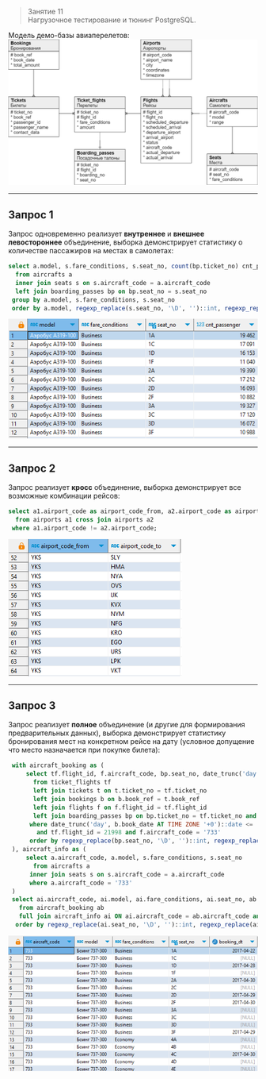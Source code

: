 > Занятие 11  
Нагрузочное тестирование и тюнинг PostgreSQL.

Модель демо-базы авиаперелетов:
![alt text](image.png)

---
Запрос 1 
--- 

Запрос одновременно реализует **внутреннее** и **внешнее левостороннее** объединение, выборка демонстрирует статистику о количестве пассажиров на местах в самолетах:
```sql
select a.model, s.fare_conditions, s.seat_no, count(bp.ticket_no) cnt_passenger
  from aircrafts a 
  inner join seats s on s.aircraft_code = a.aircraft_code 
  left join boarding_passes bp on bp.seat_no = s.seat_no 
 group by a.model, s.fare_conditions, s.seat_no
 order by a.model, regexp_replace(s.seat_no, '\D', '')::int, regexp_replace(s.seat_no, '\d', '')
```
![alt text](image-1.png)

---
Запрос 2 
--- 

Запрос реализует **кросс** объединение, выборка демонстрирует все возможные комбинации рейсов:
```sql
select a1.airport_code as airport_code_from, a2.airport_code as airport_code_to 
  from airports a1 cross join airports a2
 where a1.airport_code != a2.airport_code;
```
![alt text](image-2.png)

---
Запрос 3 
--- 

Запрос реализует **полное** объединение (и другие для формирования предварительных данных), выборка демонстрирует статистику бронирования мест на конкретном рейсе на дату (условное допущение что место назначается при покупке билета):
```sql
 with aircraft_booking as (
	 select tf.flight_id, f.aircraft_code, bp.seat_no, date_trunc('day', b.book_date AT TIME ZONE '0')::date as dt
	   from ticket_flights tf
	   left join tickets t on t.ticket_no = tf.ticket_no 
	   left join bookings b on b.book_ref = t.book_ref 
	   left join flights f on f.flight_id = tf.flight_id 
	   left join boarding_passes bp on bp.ticket_no = tf.ticket_no and bp.flight_id = tf.flight_id
	  where date_trunc('day', b.book_date AT TIME ZONE '+0')::date <= '2017-04-30'::date
	  	and	tf.flight_id = 21998 and f.aircraft_code = '733'
	  order by regexp_replace(bp.seat_no, '\D', '')::int, regexp_replace(bp.seat_no, '\d', '') 
 ), aircraft_info as (
	 select a.aircraft_code, a.model, s.fare_conditions, s.seat_no
	   from aircrafts a 
	  inner join seats s on s.aircraft_code = a.aircraft_code 
	  where a.aircraft_code = '733'
 )
 select ai.aircraft_code, ai.model, ai.fare_conditions, ai.seat_no, ab.dt as booking_dt
   from aircraft_booking ab 
   full join aircraft_info ai ON ai.aircraft_code = ab.aircraft_code and ai.seat_no = ab.seat_no
  order by regexp_replace(ai.seat_no, '\D', '')::int, regexp_replace(ai.seat_no, '\d', '')   
  ```
  ![alt text](image-3.png)